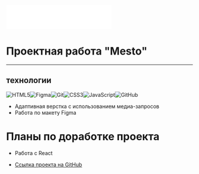 
![](./images/logo/header-logo.svg)

# Проектная работа "Mesto"
__________
## технологии
![HTML5](https://img.shields.io/badge/html5-%23E34F26.svg?style=for-the-badge&logo=html5&logoColor=white)![Figma](https://img.shields.io/badge/figma-%23F24E1E.svg?style=for-the-badge&logo=figma&logoColor=white)![Git](https://img.shields.io/badge/git-%23F05033.svg?style=for-the-badge&logo=git&logoColor=white)![CSS3](https://img.shields.io/badge/css3-%231572B6.svg?style=for-the-badge&logo=css3&logoColor=white)![JavaScript](https://img.shields.io/badge/javascript-%23323330.svg?style=for-the-badge&logo=javascript&logoColor=%23F7DF1E)![GitHub](https://img.shields.io/badge/github-%23121011.svg?style=for-the-badge&logo=github&logoColor=white)

* Адаптивная верстка с использованием медиа-запросов
* Работа по макету Figma

# Планы по доработке проекта
* Работа с React 

* [Ссылка проекта на GitHub](https://alexey-melikov.github.io/mesto/)


